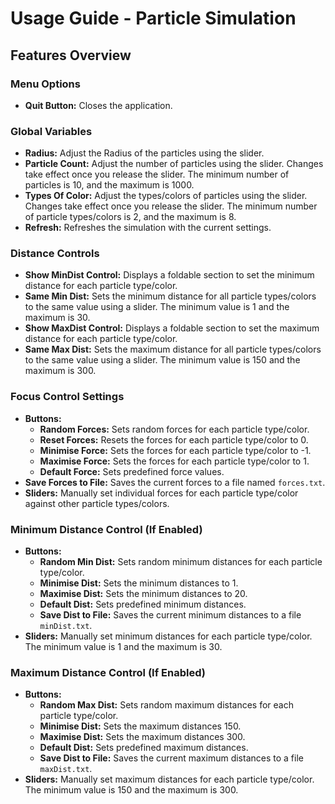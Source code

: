 # Usage Guide - Particle Simulation

## Features Overview

### Menu Options
- **Quit Button:** Closes the application.

### Global Variables
- **Radius:** Adjust the Radius of the particles using the slider.
- **Particle Count:** Adjust the number of particles using the slider. Changes take effect once you release the slider. The minimum number of particles is 10, and the maximum is 1000.
- **Types Of Color:** Adjust the types/colors of particles using the slider. Changes take effect once you release the slider. The minimum number of particle types/colors is 2, and the maximum is 8.
- **Refresh:** Refreshes the simulation with the current settings.

### Distance Controls
- **Show MinDist Control:** Displays a foldable section to set the minimum distance for each particle type/color.
- **Same Min Dist:** Sets the minimum distance for all particle types/colors to the same value using a slider. The minimum value is 1 and the maximum is 30.
- **Show MaxDist Control:** Displays a foldable section to set the maximum distance for each particle type/color.
- **Same Max Dist:** Sets the maximum distance for all particle types/colors to the same value using a slider. The minimum value is 150 and the maximum is 300.

### Focus Control Settings
- **Buttons:**
  - **Random Forces:** Sets random forces for each particle type/color.
  - **Reset Forces:** Resets the forces for each particle type/color to 0.
  - **Minimise Force:** Sets the forces for each particle type/color to -1.
  - **Maximise Force:** Sets the forces for each particle type/color to 1.
  - **Default Force:** Sets predefined force values.
- **Save Forces to File:** Saves the current forces to a file named `forces.txt`.
- **Sliders:** Manually set individual forces for each particle type/color against other particle types/colors.

### Minimum Distance Control (If Enabled)
- **Buttons:**
  - **Random Min Dist:** Sets random minimum distances for each particle type/color.
  - **Minimise Dist:** Sets the minimum distances to 1.
  - **Maximise Dist:** Sets the minimum distances to 20.
  - **Default Dist:** Sets predefined minimum distances.
  - **Save Dist to File:** Saves the current minimum distances to a file `minDist.txt`.
- **Sliders:** Manually set minimum distances for each particle type/color. The minimum value is 1 and the maximum is 30.

### Maximum Distance Control (If Enabled)
- **Buttons:**
  - **Random Max Dist:** Sets random maximum distances for each particle type/color.
  - **Minimise Dist:** Sets the maximum distances 150.
  - **Maximise Dist:** Sets the maximum distances 300.
  - **Default Dist:** Sets predefined maximum distances.
  - **Save Dist to File:** Saves the current maximum distances to a file `maxDist.txt`.
- **Sliders:** Manually set maximum distances for each particle type/color. The minimum value is 150 and the maximum is 300.
